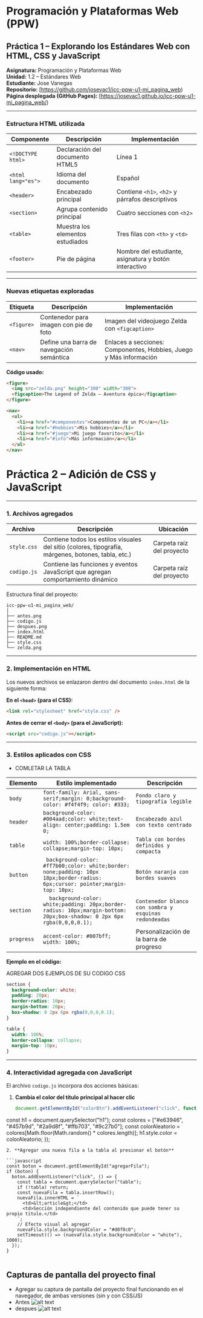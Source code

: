 # Programación y Plataformas Web (PPW)

## Práctica 1 – Explorando los Estándares Web con HTML, CSS y JavaScript

**Asignatura:** Programación y Plataformas Web  
**Unidad:** 1.2 – Estándares Web  
**Estudiante:** Jose Vanegas  
**Repositorio:** [https://github.com/josevac1/icc-ppw-u1-mi_pagina_web)
**Página desplegada (GitHub Pages):** [https://josevac1.github.io/icc-ppw-u1-mi_pagina_web/)

---

### Estructura HTML utilizada


| Componente | Descripción | Implementación |
|-------------|--------------|----------------|
| `<!DOCTYPE html>` | Declaración del documento HTML5 | Línea 1 |
| `<html lang="es">` | Idioma del documento | Español |
| `<header>` | Encabezado principal | Contiene `<h1>`, `<h2>` y párrafos descriptivos |
| `<section>` | Agrupa contenido principal | Cuatro secciones con `<h2>` |
| `<table>` | Muestra los elementos estudiados | Tres filas con `<th>` y `<td>` |
| `<footer>` | Pie de página | Nombre del estudiante, asignatura y botón interactivo |

---

### Nuevas etiquetas exploradas

| Etiqueta | Descripción | Implementación |
|-----------|--------------|----------------|
| `<figure>` | Contenedor para imagen con pie de foto | Imagen del videojuego Zelda con `<figcaption>` |
| `<nav>` | Define una barra de navegación semántica | Enlaces a secciones: Componentes, Hobbies, Juego y Más información |

**Código usado:**
```html
<figure>
  <img src="zelda.png" height="300" width="300">
  <figcaption>The Legend of Zelda — Aventura épica</figcaption>
</figure>

<nav>
  <ul>
    <li><a href="#componentes">Componentes de un PC</a></li>
    <li><a href="#hobbies">Mis hobbies</a></li>
    <li><a href="#juego">Mi juego favorito</a></li>
    <li><a href="#info">Más información</a></li>
  </ul>
</nav>
```


#  Práctica 2 – Adición de CSS y JavaScript
---

### 1. Archivos agregados

| Archivo     | Descripción                                                                                         | Ubicación                 |
| ----------- | --------------------------------------------------------------------------------------------------- | ------------------------- |
| `style.css` | Contiene todos los estilos visuales del sitio (colores, tipografía, márgenes, botones, tabla, etc.) | Carpeta raíz del proyecto |
| `codigo.js` | Contiene las funciones y eventos JavaScript que agregan comportamiento dinámico                     | Carpeta raíz del proyecto |

Estructura final del proyecto:

```
icc-ppw-u1-mi_pagina_web/
│
├── antes.png
├── codigo.js
├── despues.png
├── index.html
├── README.md
├── style.css
└── zelda.png
```
---

### 2. Implementación en HTML

Los nuevos archivos se enlazaron dentro del documento `index.html` de la siguiente forma:

**En el `<head>` (para el CSS):**

```html
<link rel="stylesheet" href="style.css" />

```

**Antes de cerrar el `<body>` (para el JavaScript):**

```html
<script src="codigo.js"></script>

```

---

### 3. Estilos aplicados con CSS

* COMLETAR LA TABLA

| Elemento                    | Estilo implementado                                            | Descripción                             |
| --------------------------- | -------------------------------------------------------------- | --------------------------------------- |
| `body`                      |    `font-family: Arial, sans-serif;margin: 0;background-color: #f4f4f9; color: #333;`     |    `Fondo claro y tipografía legible`     |
| `header`                    | `background-color: #004aad;color: white;text-align: center;padding: 1.5em 0;`| `Encabezado azul con texto centrado`|
| `table`                     |  `width: 100%;border-collapse: collapse;margin-top: 10px;` | `Tabla con bordes definidos y compacta` |
| `button`                    | ` background-color: #ff7b00;color: white;border: none;padding: 10px 18px;border-radius: 6px;cursor: pointer;margin-top: 10px;` | `Botón naranja con bordes suaves`  |
| `section`                   | `  background-color: white;padding: 20px;border-radius: 10px;margin-bottom: 20px;box-shadow: 0 2px 6px rgba(0,0,0,0.1);` | `Contenedor blanco con sombra y esquinas redondeadas` |
| `progress`                  | `accent-color: #007bff; width: 100%;`                          | Personalización de la barra de progreso |

**Ejemplo en el código:**

AGREGAR DOS EJEMPLOS DE SU CODIGO CSS

```css
section {
  background-color: white;
  padding: 20px;
  border-radius: 10px;
  margin-bottom: 20px;
  box-shadow: 0 2px 6px rgba(0,0,0,0.1);
}

table {
  width: 100%;
  border-collapse: collapse;
  margin-top: 10px;
}
```
---

###  4. Interactividad agregada con JavaScript

El archivo `codigo.js` incorpora dos acciones básicas:

1. **Cambia el color del título principal al hacer clic**

   ```javascript
   document.getElementById("colorBtn").addEventListener("click", function () {
  const h1 = document.querySelector("h1");
  const colores = ["#e63946", "#457b9d", "#2a9d8f", "#ffb703", "#9c27b0"];
  const colorAleatorio = colores[Math.floor(Math.random() * colores.length)];
  h1.style.color = colorAleatorio;
});
 
```
2. **Agregar una nueva fila a la tabla al presionar el botón**

```javascript
const boton = document.getElementById("agregarFila");
if (boton) {
  boton.addEventListener("click", () => {
    const tabla = document.querySelector("table");
    if (!tabla) return;
    const nuevaFila = tabla.insertRow();
    nuevaFila.innerHTML = `
      <td>&lt;article&gt;</td>
      <td>Sección independiente del contenido que puede tener su propio título.</td>
    `;
    // Efecto visual al agregar
    nuevaFila.style.backgroundColor = "#d0f0c0";
    setTimeout(() => (nuevaFila.style.backgroundColor = "white"), 1000);
  });
}
    
```

## Capturas de pantalla del proyecto final

* Agregar su captura de pantalla del proyecto final funcionando en el navegador, de ambas versiones (sin y con CSS/JS)
* Antes
![alt text](<antes.png>)
* despues
![alt text](<despues.png>)
